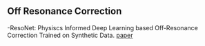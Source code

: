 ## Off Resonance Correction
-ResoNet: Physiscs Informed Deep Learning based Off-Resonance Correction Trained on Synthetic Data. [paper](https://submissions.mirasmart.com/ISMRM2022/Itinerary/Files/PDFFiles/0555.html)

